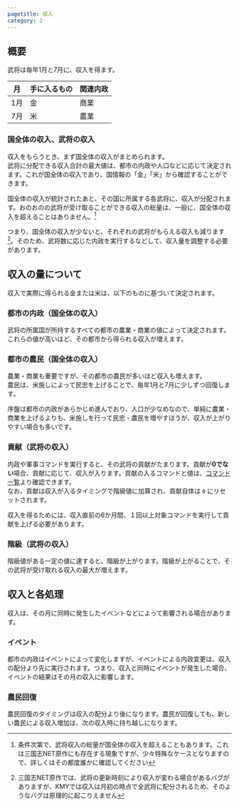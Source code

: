 ```yaml
---
pagetitle: 収入
category: 2
---
```


## 概要

武将は毎年1月と7月に、収入を得ます。

| 月 | 手に入るもの | 関連内政 |
| -- | -- | -- |
| 1月 | 金 | 商業 |
| 7月 | 米 | 農業 |

### 国全体の収入、武将の収入

収入をもらうとき、まず国全体の収入がまとめられます。  
武将に分配できる収入合計の最大値は、都市の内政や人口などに応じて決定されます。これが国全体の収入であり、国情報の「金」「米」から確認することができます。

国全体の収入が統計されたあと、その国に所属する各武将に、収入が分配されます。おのおのの武将が受け取ることができる収入の総量は、一般に、国全体の収入を超えることはありません。[^1]

[^1]: 条件次第で、武将収入の総量が国全体の収入を超えることもあります。これは三国志NET原作にも存在する現象ですが、少々特殊なケースとなりますので、詳しくはその都度誰かに確認してください

つまり、国全体の収入が少ないと、それぞれの武将がもらえる収入も減ります[^2]。そのため、武将数に応じた内政を実行するなどして、収入量を調整する必要があります。

[^2]: 三国志NET原作では、武将の更新時刻により収入が変わる場合があるバグがありますが、KMYでは収入は月初の時点で全武将に配分されるため、そのようなバグは原理的に起こりえません

## 収入の量について

収入で実際に得られる金または米は、以下のものに基づいて決定されます。

### 都市の内政（国全体の収入）

武将の所属国が所持するすべての都市の農業・商業の値によって決定されます。  
これらの値が高いほど、その都市から得られる収入が増えます。  

### 都市の農民（国全体の収入）

農業・商業も重要ですが、その都市の農民が多いほど収入も増えます。  
農民は、米施しによって民忠を上げることで、毎年1月と7月に少しずつ回復します。

序盤は都市の内政があらかじめ進んでおり、人口が少なめなので、単純に農業・商業を上げるよりも、米施しを行って民忠・農民を増やすほうが、収入が上がりやすい場合も多いです。

### 貢献（武将の収入）

内政や軍事コマンドを実行すると、その武将の貢献がたまります。貢献が**0でない**場合、貢献に応じて、収入が入ります。貢献の入るコマンドと値は、[コマンド一覧](bas-commands.html)より確認できます。  
なお、貢献は収入が入るタイミングで階級値に加算され、貢献自体は `0` にリセットされます。

収入を得るためには、収入直前の6か月間、１回以上対象コマンドを実行して貢献を上げる必要があります。

### 階級（武将の収入）

階級値がある一定の値に達すると、階級が上がります。階級が上がることで、その武将が受け取れる収入の最大が増えます。

## 収入と各処理

収入は、その月に同時に発生したイベントなどによって影響される場合があります。

### イベント

都市の内政はイベントによって変化しますが、イベントによる内政変更は、収入の配分より先に実行されます。つまり、収入と同時にイベントが発生した場合、イベントの結果はその月の収入に影響します。

### 農民回復

農民回復のタイミングは収入の配分より後になります。農民が回復しても、新しい農民による収入増加は、次の収入時に持ち越しになります。
